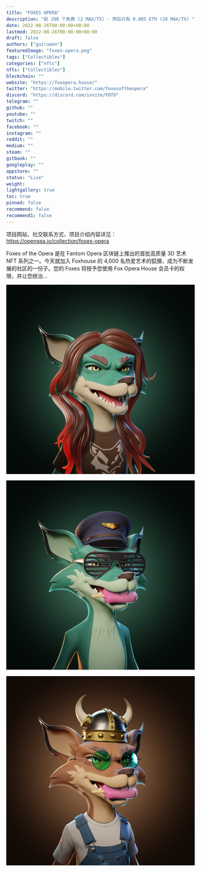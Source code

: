 ```yaml
---
title: "FOXES OPERA"
description: "前 200 个免费 (2 MAX/TX) - 然后只有 0.005 ETH (20 MAX/TX) "
date: 2022-08-26T00:00:00+08:00
lastmod: 2022-08-26T00:00:00+08:00
draft: false
authors: ["guiruwen"]
featuredImage: "foxes-opera.png"
tags: ["Collectibles"]
categories: ["nfts"]
nfts: ["Collectibles"]
blockchain: ""
website: "https://foxopera.house/"
twitter: "https://mobile.twitter.com/foxesoftheopera"
discord: "https://discord.com/invite/FOTO"
telegram: ""
github: ""
youtube: ""
twitch: ""
facebook: ""
instagram: ""
reddit: ""
medium: ""
steam: ""
gitbook: ""
googleplay: ""
appstore: ""
status: "Live"
weight: 
lightgallery: true
toc: true
pinned: false
recommend: false
recommend1: false
---
```

项目网站、社交联系方式、项目介绍内容详见：https://opensea.io/collection/foxes-opera

Foxes of the Opera 是在 Fantom Opera 区块链上推出的首批高质量 3D 艺术 NFT 系列之一。今天就加入 Foxhouse 的 4,000 名热爱艺术的狐狸，成为不断发展的社区的一份子。您的 Foxes 将授予您使用 Fox Opera House 会员卡的权限，并让您统治...

![nft](02.png)

![nft](03.png)

![nft](04.png)